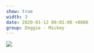 ```yaml
---
show: true
width: 3
date: 2020-01-12 00:01:00 +0800
group: Doggie - Mickey
---
```

<div>
<img src="{{ 'assets/images/photos/Doggie1.jpg' | relative_url }}" class="img-fluid rounded-xl" >
</div>